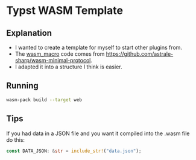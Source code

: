 # Typst WASM Template

## Explanation

- I wanted to create a template for myself to start other plugins from.
- The [wasm_macro](https://github.com/astrale-sharp/wasm-minimal-protocol) code comes from https://github.com/astrale-sharp/wasm-minimal-protocol.
- I adapted it into a structure I think is easier.

## Running

```bash
wasm-pack build --target web
```

## Tips

If you had data in a JSON file and you want it compiled into the .wasm file do this:

```rust
const DATA_JSON: &str = include_str!("data.json");
```
